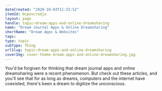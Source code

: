 ```yaml
---
dateCreated: "2020-10-03T11:32:52"
itemId: bcpovcredja
layout: page
handle: topic~dream-apps-and-online-dreamsharing
name: "Dream Journal Apps & Online Dreamsharing"
shortName: "Dream Apps & Websites"
tags:
type: topic
subType: Thing
urlSlug: topic~dream-apps-and-online-dreamsharing
coverImg: cover-theme-dream-apps-and-online-dreamsharing.jpg
---
```


You'd be forgiven for thinking that dream journal apps and online dreamsharing were a recent phenomenon. But check out these articles, and you'll see that for as long as dreams, computers and the internet have coexisted, there's been a dream to digitize the unconscious.
